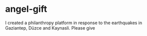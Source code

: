 # angel-gift
I created a philanthropy platform in response to the earthquakes in Gaziantep, Düzce and Kaynasli. Please give
